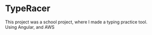 # TypeRacer

This project was a school project, where I made a typing practice tool. 
Using Angular, and AWS
